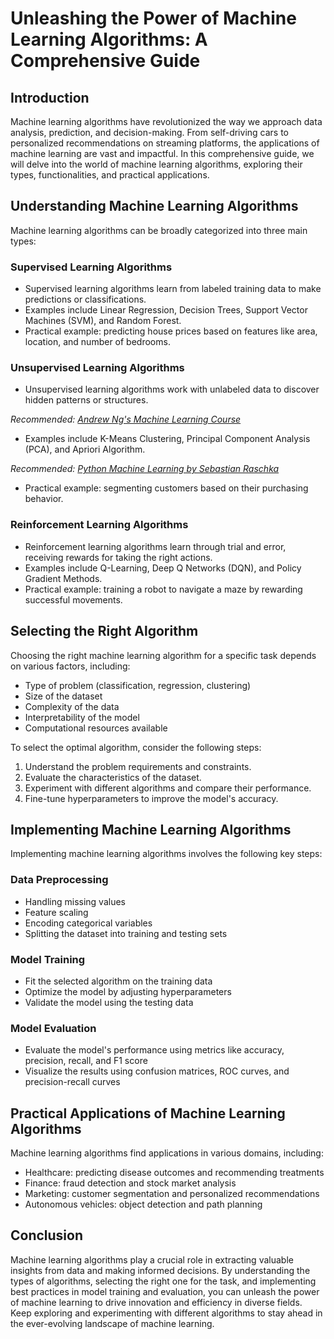 # Unleashing the Power of Machine Learning Algorithms: A Comprehensive Guide

## Introduction

Machine learning algorithms have revolutionized the way we approach data analysis, prediction, and decision-making. From self-driving cars to personalized recommendations on streaming platforms, the applications of machine learning are vast and impactful. In this comprehensive guide, we will delve into the world of machine learning algorithms, exploring their types, functionalities, and practical applications.

## Understanding Machine Learning Algorithms

Machine learning algorithms can be broadly categorized into three main types:

### Supervised Learning Algorithms

- Supervised learning algorithms learn from labeled training data to make predictions or classifications.
- Examples include Linear Regression, Decision Trees, Support Vector Machines (SVM), and Random Forest.
- Practical example: predicting house prices based on features like area, location, and number of bedrooms.

### Unsupervised Learning Algorithms

- Unsupervised learning algorithms work with unlabeled data to discover hidden patterns or structures.

*Recommended: <a href="https://coursera.org/learn/machine-learning" target="_blank" rel="nofollow sponsored">Andrew Ng's Machine Learning Course</a>*

- Examples include K-Means Clustering, Principal Component Analysis (PCA), and Apriori Algorithm.

*Recommended: <a href="https://amazon.com/dp/B08N5WRWNW?tag=aiblogcontent-20" target="_blank" rel="nofollow sponsored">Python Machine Learning by Sebastian Raschka</a>*

- Practical example: segmenting customers based on their purchasing behavior.

### Reinforcement Learning Algorithms

- Reinforcement learning algorithms learn through trial and error, receiving rewards for taking the right actions.
- Examples include Q-Learning, Deep Q Networks (DQN), and Policy Gradient Methods.
- Practical example: training a robot to navigate a maze by rewarding successful movements.

## Selecting the Right Algorithm

Choosing the right machine learning algorithm for a specific task depends on various factors, including:

- Type of problem (classification, regression, clustering)
- Size of the dataset
- Complexity of the data
- Interpretability of the model
- Computational resources available

To select the optimal algorithm, consider the following steps:

1. Understand the problem requirements and constraints.
2. Evaluate the characteristics of the dataset.
3. Experiment with different algorithms and compare their performance.
4. Fine-tune hyperparameters to improve the model's accuracy.

## Implementing Machine Learning Algorithms

Implementing machine learning algorithms involves the following key steps:

### Data Preprocessing

- Handling missing values
- Feature scaling
- Encoding categorical variables
- Splitting the dataset into training and testing sets

### Model Training

- Fit the selected algorithm on the training data
- Optimize the model by adjusting hyperparameters
- Validate the model using the testing data

### Model Evaluation

- Evaluate the model's performance using metrics like accuracy, precision, recall, and F1 score
- Visualize the results using confusion matrices, ROC curves, and precision-recall curves

## Practical Applications of Machine Learning Algorithms

Machine learning algorithms find applications in various domains, including:

- Healthcare: predicting disease outcomes and recommending treatments
- Finance: fraud detection and stock market analysis
- Marketing: customer segmentation and personalized recommendations
- Autonomous vehicles: object detection and path planning

## Conclusion

Machine learning algorithms play a crucial role in extracting valuable insights from data and making informed decisions. By understanding the types of algorithms, selecting the right one for the task, and implementing best practices in model training and evaluation, you can unleash the power of machine learning to drive innovation and efficiency in diverse fields. Keep exploring and experimenting with different algorithms to stay ahead in the ever-evolving landscape of machine learning.
